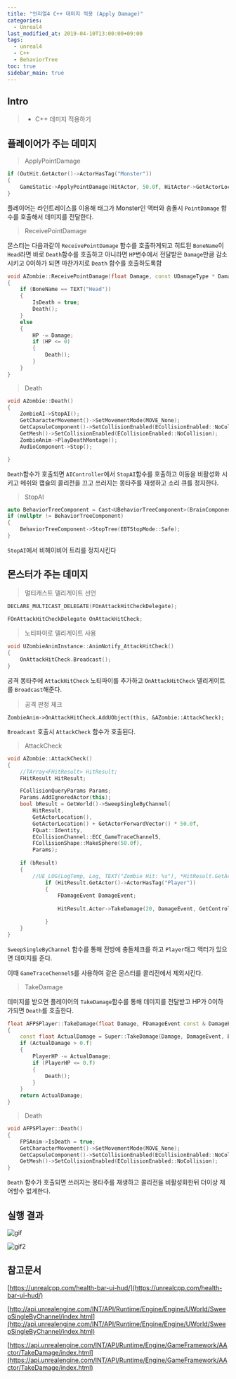 ```yaml
---
title: "언리얼4 C++ 데미지 적용 (Apply Damage)"
categories: 
  - Unreal4
last_modified_at: 2019-04-10T13:00:00+09:00
tags: 
  - unreal4 
  - C++
  - BehaviorTree
toc: true
sidebar_main: true
---
```


## Intro

> - C++ 데미지 적용하기

## 플레이어가 주는 데미지

> ApplyPointDamage

```cpp
if (OutHit.GetActor()->ActorHasTag("Monster")) 
{
    GameStatic->ApplyPointDamage(HitActor, 50.0f, HitActor->GetActorLocation(), OutHit, nullptr, this, nullptr); // 포인트 데미지
}
```

플레이어는 라인트레이스를 이용해 태그가 Monster인 액터와 충돌시 `PointDamage` 함수를 호출해서 데미지를 전달한다.


> ReceivePointDamage

몬스터는 다음과같이 `ReceivePointDamage` 함수를 호출하게되고 히트된 `BoneName`이 `Head`라면 바로 `Death`함수를 호출하고 아니라면 
`HP`변수에서 전달받은 `Damage`만큼 감소시키고 0이하가 되면 마찬가지로 `Death` 함수를 호출하도록함


```cpp
void AZombie::ReceivePointDamage(float Damage, const UDamageType * DamageType, FVector HitLocation, FVector HitNormal, UPrimitiveComponent * HitComponent, FName BoneName, FVector ShotFromDirection, AController * InstigatedBy, AActor * DamageCauser, const FHitResult & HitInfo)
{
	if (BoneName == TEXT("Head"))
	{
		IsDeath = true;
		Death();
	}
	else
	{
		HP -= Damage;
		if (HP <= 0)
		{
			Death();
		}
	}
}
```

> Death

```cpp
void AZombie::Death()
{
	ZombieAI->StopAI();
	GetCharacterMovement()->SetMovementMode(MOVE_None);
	GetCapsuleComponent()->SetCollisionEnabled(ECollisionEnabled::NoCollision);
	GetMesh()->SetCollisionEnabled(ECollisionEnabled::NoCollision);
	ZombieAnim->PlayDeathMontage();
	AudioComponent->Stop();

}
```

`Death`함수가 호출되면 `AIController`에서 `StopAI`함수를 호출하고
이동을 비활성화 시키고 메쉬와 캡슐의 콜리전을 끄고 쓰러지는 몽타주를 재생하고 소리 큐를 정지한다.

> StopAI

```cpp
auto BehaviorTreeComponent = Cast<UBehaviorTreeComponent>(BrainComponent);
if (nullptr != BehaviorTreeComponent)
{
    BehaviorTreeComponent->StopTree(EBTStopMode::Safe);
}
```

`StopAI`에서 비헤이비어 트리를 정지시킨다

## 몬스터가 주는 데미지

> 멀티캐스트 델리게이트 선언

```cpp
DECLARE_MULTICAST_DELEGATE(FOnAttackHitCheckDelegate);

FOnAttackHitCheckDelegate OnAttackHitCheck;
```

> 노티파이로 델리게이트 사용

```cpp
void UZombieAnimInstance::AnimNotify_AttackHitCheck()
{
	OnAttackHitCheck.Broadcast();
}
```
공격 몽타주에 `AttackHitCheck` 노티파이를 추가하고 `OnAttackHitCheck` 델리게이트를 `Broadcast`해준다.

> 공격 판정 체크

```
ZombieAnim->OnAttackHitCheck.AddUObject(this, &AZombie::AttackCheck);
```
`Broadcast` 호출시 `AttackCheck` 함수가 호출된다.

> AttackCheck

```cpp
void AZombie::AttackCheck()
{
	//TArray<FHitResult> HitResult;
	FHitResult HitResult;

	FCollisionQueryParams Params;
	Params.AddIgnoredActor(this);
	bool bResult = GetWorld()->SweepSingleByChannel(
		HitResult,
		GetActorLocation(),
		GetActorLocation() + GetActorForwardVector() * 50.0f,
		FQuat::Identity,
		ECollisionChannel::ECC_GameTraceChannel5, 
		FCollisionShape::MakeSphere(50.0f),
		Params);
        
    if (bResult)
	{
		//UE_LOG(LogTemp, Log, TEXT("Zombie Hit: %s"), *HitResult.GetActor()->GetName());
			if (HitResult.GetActor()->ActorHasTag("Player"))
			{	
				FDamageEvent DamageEvent;
				
				HitResult.Actor->TakeDamage(20, DamageEvent, GetController(), this);

			}
	}
}
```

`SweepSingleByChannel` 함수를 통해 전방에 충돌체크를 하고 `Player`태그 액터가 있으면 데미지를 준다.

이때 `GameTraceChennel5`를 사용하여 같은 몬스터를 콜리전에서 제외시킨다. 

> TakeDamage

데미지를 받으면 플레이어의 `TakeDamage`함수를 통해 데미지를 전달받고 HP가 0이하가되면 `Death`를 호출한다.

```cpp
float AFPSPlayer::TakeDamage(float Damage, FDamageEvent const & DamageEvent, AController * EventInstigator, AActor * DamageCauser)
{
	const float ActualDamage = Super::TakeDamage(Damage, DamageEvent, EventInstigator, DamageCauser);
	if (ActualDamage > 0.f)
	{
		PlayerHP -= ActualDamage;
		if (PlayerHP <= 0.f)
		{
			Death();
		}
	}
	return ActualDamage;
}
```

> Death

```cpp
void AFPSPlayer::Death()
{
	FPSAnim->IsDeath = true;
	GetCharacterMovement()->SetMovementMode(MOVE_None);
	GetCapsuleComponent()->SetCollisionEnabled(ECollisionEnabled::NoCollision);
	GetMesh()->SetCollisionEnabled(ECollisionEnabled::NoCollision);
}
```
`Death` 함수가 호출되면 쓰러지는 몽타주를 재생하고 콜리전을 비활성화한뒤 더이상 제어할수 없게한다.

## 실행 결과

![gif](https://github.com/lesslate/lesslate.github.io/blob/master/assets/img/Unreal/CPPDamage/1.gif?raw=true)

![gif2](https://github.com/lesslate/lesslate.github.io/blob/master/assets/img/Unreal/CPPDamage/2.gif?raw=true)

## 참고문서

[https://unrealcpp.com/health-bar-ui-hud/](https://unrealcpp.com/health-bar-ui-hud/)

[http://api.unrealengine.com/INT/API/Runtime/Engine/Engine/UWorld/SweepSingleByChannel/index.html](http://api.unrealengine.com/INT/API/Runtime/Engine/Engine/UWorld/SweepSingleByChannel/index.html)

[https://api.unrealengine.com/INT/API/Runtime/Engine/GameFramework/AActor/TakeDamage/index.html](https://api.unrealengine.com/INT/API/Runtime/Engine/GameFramework/AActor/TakeDamage/index.html)
